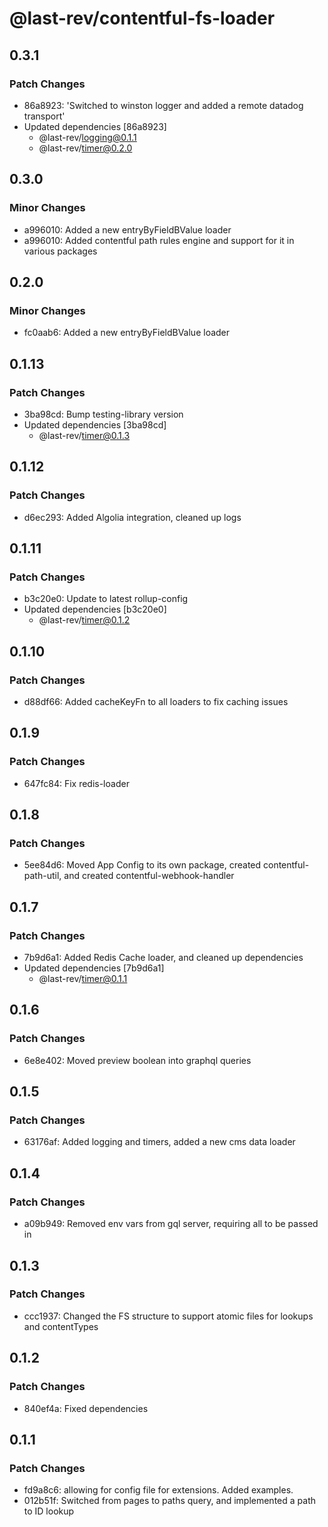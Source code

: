 # @last-rev/contentful-fs-loader

## 0.3.1

### Patch Changes

- 86a8923: 'Switched to winston logger and added a remote datadog transport'
- Updated dependencies [86a8923]
  - @last-rev/logging@0.1.1
  - @last-rev/timer@0.2.0

## 0.3.0

### Minor Changes

- a996010: Added a new entryByFieldBValue loader
- a996010: Added contentful path rules engine and support for it in various packages

## 0.2.0

### Minor Changes

- fc0aab6: Added a new entryByFieldBValue loader

## 0.1.13

### Patch Changes

- 3ba98cd: Bump testing-library version
- Updated dependencies [3ba98cd]
  - @last-rev/timer@0.1.3

## 0.1.12

### Patch Changes

- d6ec293: Added Algolia integration, cleaned up logs

## 0.1.11

### Patch Changes

- b3c20e0: Update to latest rollup-config
- Updated dependencies [b3c20e0]
  - @last-rev/timer@0.1.2

## 0.1.10

### Patch Changes

- d88df66: Added cacheKeyFn to all loaders to fix caching issues

## 0.1.9

### Patch Changes

- 647fc84: Fix redis-loader

## 0.1.8

### Patch Changes

- 5ee84d6: Moved App Config to its own package, created contentful-path-util, and created contentful-webhook-handler

## 0.1.7

### Patch Changes

- 7b9d6a1: Added Redis Cache loader, and cleaned up dependencies
- Updated dependencies [7b9d6a1]
  - @last-rev/timer@0.1.1

## 0.1.6

### Patch Changes

- 6e8e402: Moved preview boolean into graphql queries

## 0.1.5

### Patch Changes

- 63176af: Added logging and timers, added a new cms data loader

## 0.1.4

### Patch Changes

- a09b949: Removed env vars from gql server, requiring all to be passed in

## 0.1.3

### Patch Changes

- ccc1937: Changed the FS structure to support atomic files for lookups and contentTypes

## 0.1.2

### Patch Changes

- 840ef4a: Fixed dependencies

## 0.1.1

### Patch Changes

- fd9a8c6: allowing for config file for extensions. Added examples.
- 012b51f: Switched from pages to paths query, and implemented a path to ID lookup
